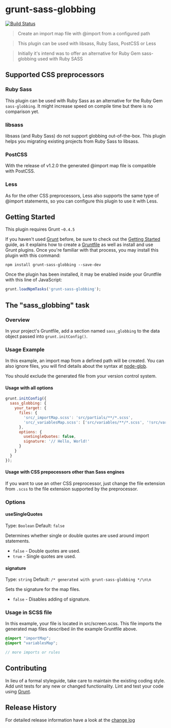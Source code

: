 # grunt-sass-globbing

[![Build Status](https://travis-ci.org/DennisBecker/grunt-sass-globbing.svg?branch=master)](https://travis-ci.org/DennisBecker/grunt-sass-globbing)

> Create an import map file with @import from a configured path

> This plugin can be used with libsass, Ruby Sass, PostCSS or Less

> Initially it's intend was to offer an alternative for Ruby Gem sass-globbing used with Ruby SASS

## Supported CSS preprocessors

### Ruby Sass

This plugin can be used with Ruby Sass as an alternative for the Ruby Gem `sass-globbing`. It might increase speed on compile time but there is no comparison yet.

### libsass

libsass (and Ruby Sass) do not support globbing out-of-the-box. This plugin helps you migrating existing projects from Ruby Sass to libsass.

### PostCSS

With the release of v1.2.0 the generated @import map file is compatible with PostCSS.

### Less

As for the other CSS preprocessors, Less also supports the same type of @import statements, so you can configure this plugin to use it with Less.


## Getting Started

This plugin requires Grunt `~0.4.5`

If you haven't used [Grunt](http://gruntjs.com/) before, be sure to check out the [Getting Started](http://gruntjs.com/getting-started) guide, as it explains how to create a [Gruntfile](http://gruntjs.com/sample-gruntfile) as well as install and use Grunt plugins. Once you're familiar with that process, you may install this plugin with this command:

```shell
npm install grunt-sass-globbing --save-dev
```

Once the plugin has been installed, it may be enabled inside your Gruntfile with this line of JavaScript:

```js
grunt.loadNpmTasks('grunt-sass-globbing');
```

## The "sass_globbing" task

### Overview

In your project's Gruntfile, add a section named `sass_globbing` to the data object passed into `grunt.initConfig()`.

### Usage Example

In this example, an import map from a defined path will be created. You can also ignore files, you will find details about the syntax at [node-glob](https://github.com/isaacs/node-glob).

You should exclude the generated file from your version control system.

#### Usage with all options

```js
grunt.initConfig({
  sass_globbing: {
    your_target: {
      files: {
        'src/_importMap.scss': 'src/partials/**/*.scss',
        'src/_variablesMap.scss': ['src/variables/**/*.scss', '!src/variables/foo.css'],
      },
      options: {
        useSingleQuotes: false,
        signature: '// Hello, World!'
      }
    }
  }
});
```

#### Usage with CSS prepocessors other than Sass engines

If you want to use an other CSS preprocessor, just change the file extension from `.scss` to the file extension supported by the preprocessor.

### Options

#### useSingleQuotes
Type: `Boolean`
Default: `false`

Determines whether single or double quotes are used around import statements.

* `false` - Double quotes are used.
* `true` - Single quotes are used.

#### signature
Type: `string`
Default: `/* generated with grunt-sass-globbing */\n\n`

Sets the signature for the map files.

* `false` - Disables adding of signature.

### Usage in SCSS file

In this example, your file is located in src/screen.scss. This file imports the generated map files
described iin the example Gruntfile above.

```scss
@import "importMap";
@import "variablesMap";

// more imports or rules
```

## Contributing

In lieu of a formal styleguide, take care to maintain the existing coding style. Add unit tests for any new or changed functionality. Lint and test your code using [Grunt](http://gruntjs.com/).

## Release History

For detailed release information have a look at the [change log](CHANGELOG.md)
